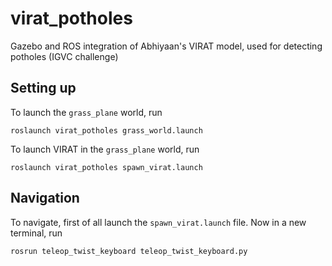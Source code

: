 # virat_potholes

Gazebo and ROS integration of Abhiyaan's VIRAT model, used for detecting potholes (IGVC challenge)

## Setting up

To launch the `grass_plane` world, run

```
roslaunch virat_potholes grass_world.launch
```

To launch VIRAT in the `grass_plane` world, run

```
roslaunch virat_potholes spawn_virat.launch
```

## Navigation

To navigate, first of all launch the `spawn_virat.launch` file. Now in a new terminal, run

```
rosrun teleop_twist_keyboard teleop_twist_keyboard.py
```